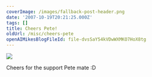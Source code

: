 ```yaml
---
coverImage: /images/fallback-post-header.png
date: '2007-10-19T20:21:25.000Z'
tags: []
title: Cheers Pete!
oldUrl: /misc/cheers-pete
openAIMikesBlogFileId: file-dvsSaY54kVDwWXMKO7HoX8tg
---
```


![](https://www.mikecann.co.uk/Images/Others/cheerspete.png)

Cheers for the support Pete mate :D

